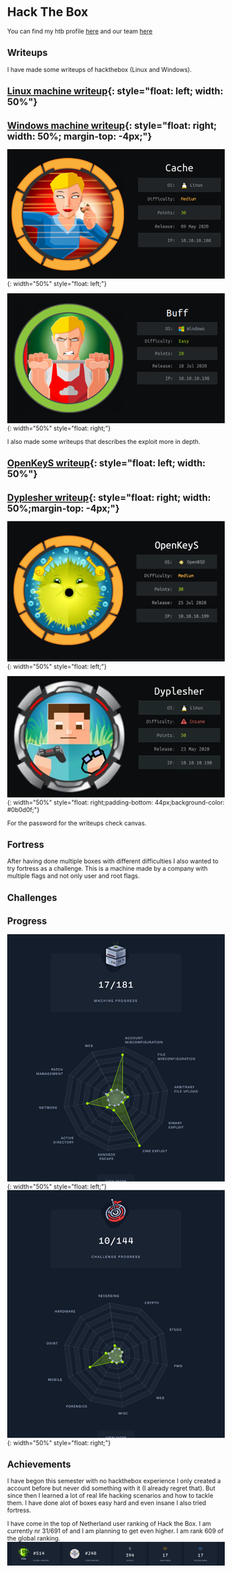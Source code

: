 # Hack The Box

<script src="https://www.hackthebox.eu/badge/268216"></script>

You can find my htb profile [here](https://app.hackthebox.eu/profile/268216) and our team [here](https://www.hackthebox.eu/teams/profile/3155)

## Writeups

I have made some writeups of hackthebox (Linux and Windows).

## [Linux machine writeup](https://www.merlijnvermeer.nl/writeups/merlijnvermeerhtblinux.pdf){: style="float: left; width: 50%"}

## [Windows machine writeup](https://www.merlijnvermeer.nl/writeups/merlijnvermeerhtbwindows.pdf){: style="float: right; width: 50%; margin-top: -4px;"}

![Linux machine writeup](images/cache.png){: width="50%" style="float: left;"}

![Windows machine writeup](images/buff.png){: width="50%" style="float: right;"}

I also made some writeups that describes the exploit more in depth.
## [OpenKeyS writeup](https://www.merlijnvermeer.nl/writeups/merlijnvermeerhtbopenkeys.pdf){: style="float: left; width: 50%"}

## [Dyplesher writeup](https://www.merlijnvermeer.nl/writeups/merlijnvermeerhtbdyplesher.pdf){: style="float: right; width: 50%;margin-top: -4px;"}

![Linux machine writeup](images/openkeys.png){: width="50%" style="float: left;"}

![Windows machine writeup](images/dyplesher.png){: width="50%" style="float: right;padding-bottom: 44px;background-color: #0b0d0f;"}


For the password for the writeups check canvas.

## Fortress
After having done multiple boxes with different difficulties I also wanted to try fortress as a challenge. This is a machine made by a company with multiple flags and not only user and root flags.

## Challenges



## Progress
![Machine Progress](images/machineprogress.png){: width="50%" style="float: left;"}
![Challenge Progress](images/challengeprogress.png){: width="50%" style="float: right;"}

## Achievements
I have begon this semester with no hackthebox experience I only created a account before but never did something with it (I already regret that). But since then I learned a lot of real life hacking scenarios and  how to tackle them. I have done alot of boxes easy hard and even insane I also tried fortress.

I have come in the top of Netherland user ranking of Hack the Box. I am currently nr 31/691 of and I am planning to get even higher.
I am rank 609 of the global ranking.
![Ranking](images/ranking.png)
